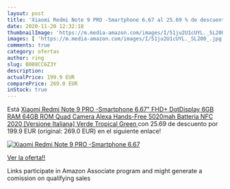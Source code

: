 ```yaml
---
layout: post
title: 'Xiaomi Redmi Note 9 PRO -Smartphone 6.67 al 25.69 % de descuento'
date: 2020-11-20 12:32:18
thumbnailImage: 'https://m.media-amazon.com/images/I/51ju2U1cUYL._SL200_.jpg'
images: [ 'https://m.media-amazon.com/images/I/51ju2U1cUYL._SL200_.jpg' ]
comments: true
category: ofertas
author: ring
slug: B088CC6Z3Y
description:
actualPrice: 199.9 EUR
comparePrice: 269.0 EUR
inStock: true
---
```


Está [Xiaomi Redmi Note 9 PRO -Smartphone 6.67" FHD+ DotDisplay  6GB RAM  64GB ROM  Quad Camera   Alexa Hands-Free  5020mah Batteria  NFC  2020 [Versione Italiana]  Verde  Tropical Green ](https://www.amazon.it/dp/B088CC6Z3Y/?tag=tolees00-21) con 25.69 de descuento por 199.9 EUR (original: 269.0 EUR) en el siguiente enlace!

[![Xiaomi Redmi Note 9 PRO -Smartphone 6.67](https://m.media-amazon.com/images/I/51ju2U1cUYL._SL200_.jpg)](https://www.amazon.it/dp/B088CC6Z3Y/?tag=tolees00-21)

[Ver la oferta!!](https://www.amazon.it/dp/B088CC6Z3Y/?tag=tolees00-21)

Links participate in Amazon Associate program and might generate a comission on qualifying sales


